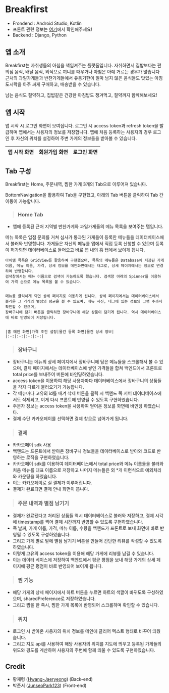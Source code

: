 # Breakfirst
- Frondend : Android Studio, Kotlin
- 프론트 관련 정보는 [여기](https://github.com/JunseoPark123/madcamp_week2_FE)에서 확인해주세요!
- Backend : Django, Python

## 앱 소개
Breakfirst는 자취생들의 아침을 책임져주는 플랫폼입니다.
자취하면서 집밥보다는 편의점 음식, 배달 음식, 외식으로 끼니를 때우거나 아침은 아예 거르는 경우가 많습니다
근처의 과일가게들과 반찬가게들에서 유통기한이 얼마 남지 않은 음식들도 맛있는 아침 도시락을 아주 싸게 구매하고, 배송받을 수 있습니다.


남는 음식도 절약하고, 집밥같은 건강한 아침밥도 챙겨먹고, 절약까지 함께해보세요!

## 앱 시작

앱 시작 시 로그인 화면이 보여집니다. 로그인 시 access token과 refresh token을 발급하며 앱에서는 사용자의 정보를 저장합니다.
앱에 처음 등록하는 사용자의 경우 로그인 후 자신의 위치를 설정하여 주변 가게의 정보들을 받아볼 수 있습니다. 


|앱 시작 화면|회원가입 화면|로그인 화면|
|:-:|:-:|:-:|




## Tab 구성
Breakfirst는 Home, 주문내역, 찜한 가게 3개의 Tab으로 이루어져 있습니다. 


BottomNavigation을 활용하여 Tab을 구현했고, 아래의 Tab 버튼을 클릭하여 Tab 간 이동이 가능합니다.
> ### Home Tab
  - 앱에 등록된 근처 지역별 반찬가게와 과일가게들의 메뉴 목록을 보여주는 탭입니다.


  메뉴 목록은 입점 문의를 거쳐 심사가 통과된 가게들이 등록한 메뉴들을 데이터베이스에서 불러와 반영합니다.
  가게들은 자신의 메뉴를 앱에서 직접 등록 신청할 수 있으며 등록이 허가되면 데이터베이스로 들어오고 바로 앱 내의 홈 탭에서 보이게 됩니다.
    
    
    아이템 목록은 GridView를 활용하여 구현했으며, 목록의 메뉴들은 Database에 저장된 가게 이름, 메뉴 이름, 가격, 상세 정보를 메인화면에서는 태그로, 상세 페이지에서는 정보로 변경하여 반영합니다.
    검색창에서는 메뉴 이름으로 검색이 가능하도록 했습니다. 검색창 아래의 Spinner를 이용하여 가격 순으로 메뉴 목록을 볼 수 있습니다.
    

    메뉴를 클릭하게 되면 상세 페이지로 이동하게 됩니다. 상세 페이지에서는 데이터베이스에서 불러온 그 가게의 별점의 평균을 볼 수 있으며, 메뉴 사진, 태그에 있는 정보의 그램 수까지 확인할 수 있으며,
    장바구니에 담기 버튼을 클릭하면 장바구니에 해당 상품이 담기게 됩니다. 역시 데이터베이스에 바로 반영되어 저장됩니다.
   
    
    |홈 메인 화면|가격 조건 설정|물건 등록 화면|물건 상세 정보|
    |:-:|:-:|:-:|:-:|
    

> ### 장바구니
- 장바구니는 메뉴의 상세 페이지에서 장바구니에 담은 메뉴들을 스크롤해서 볼 수 있으며, 결제 페이지에서는 데이터베이스에 쌓인 가격들을 합쳐 백엔드에서 프론트로 total price를 보내주어 버튼에 바인딩하였습니다.
- access token을 이용하여 해당 사용자마다 데이터베이스에서 장바구니의 상품들을 각자 다르게 불러오기가 가능합니다.
- 각 메뉴마다 고유의 id를 매겨 삭제 버튼을 클릭 시 백엔드 쪽 서버 데이터베이스에서도 삭제되고, 이게 다시 프론트에 반영될 수 있도록 구현하였습니다.
- 주문자 정보는 access token을 사용하여 얻어온 정보를 화면에 바인딩 하였습니다.
- 결제 수단 카카오페이를 선택하면 결제 창으로 넘어가게 됩니다.

  
 
> ### 결제
  - 카카오페이 sdk 사용
  - 백엔드는 프론트에서 받아온 장바구니 정보들을 데이터베이스로 받아와 코드로 반영하는 로직을 구현하였습니다.
  - 카카오페이 sdk를 이용하여 데이터베이스에서 total price와 메뉴 이름들을 불러와 처음 메뉴를 대표 이름으로 저장하고 나머지 메뉴들은 외 *개 이런식으로 예외처리와 카운팅을 하였습니다.
  - 이는 카카오페이로 실 결제가 이루어집니다.
  - 결제가 완료되면 결제 안내 화면이 뜹니다.

    

> ### 주문 내역과 별점 남기기
- 결제가 완료됐다고 처리된 상품들 역시 데이터베이스로 불러와 저장하고, 결제 시각에 timestamp를 찍어 결제 시간까지 반영할 수 있도록 구현하였습니다.
- 즉 날짜, 가게 이름, 가격, 메뉴 이름, 수량을 백엔드가 프론트로 보내 화면에 바로 반영될 수 있도록 구성하였습니다.
- 그리고 가게 별로 밑에 별점 남기기 버튼을 만들어 간단한 리뷰를 작성할 수 있도록 하였습니다.
- 이렇게 고유의 access token을 이용해 해당 가게에 리뷰를 남길 수 있습니다.
- 이는 데이터 베이스에 저장하여 백엔드에서 평균 평점을 보내 해당 가게의 상세 페이지에 평균 평점이 바로 반영되어 보이게 됩니다. 
  
  



> ### 찜 기능
  - 해당 가게의 상세 페이지에서 하트 버튼을 누르면 하트의 색깔이 바뀌도록 구성하였으며, sharedPreference로 저장하였습니다.
  - 그리고 찜을 한 즉시, 찜한 가게 목록에 반영되어 스크롤하며 확인할 수 있습니다.

    
> ### 위치
  - 로그인 시 받아온 사용자의 위치 정보를 메인에 클리어 텍스트 형태로 바꾸어 띄웠습니다.
  - 그리고 지도 api를 사용하여 해당 사용자의 위치를 지도에 띄우고 등록된 가게들의 위도와 경도를 계산하여 사용자의 주변에 함께 띄울 수 있도록 구현하였습니다. 
  
  
  


## Credit
- 황재령 ([Hwang-Jaeryeong](https://github.com/Hwang-Jaeryeong)) (Back-end)
- 박준서 ([JunseoPark123](https://github.com/JunseoPark123)) (Front-end)
